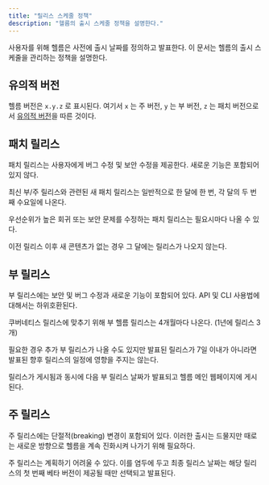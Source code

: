 ```yaml
---
title: "릴리스 스케줄 정책"
description: "헬름의 출시 스케줄 정책을 설명한다."
---
```


사용자를 위해 헬름은 사전에 출시 날짜를 정의하고 발표한다.
이 문서는 헬름의 출시 스케줄을 관리하는 정책을 설명한다.

## 유의적 버전

헬름 버전은 `x.y.z` 로 표시된다. 여기서 `x` 는 주 버전, `y` 는
부 버전, `z` 는 패치 버전으로서 [유의적 버전](https://semver.org/spec/v2.0.0.html)을 
따른 것이다.

## 패치 릴리스

패치 릴리스는 사용자에게 버그 수정 및 보안 수정을 제공한다. 새로운 기능은 포함되어 
있지 않다.

최신 부/주 릴리스와 관련된 새 패치 릴리스는 일반적으로 한 달에 한 번, 
각 달의 두 번째 수요일에 나온다.

우선순위가 높은 회귀 또는 보안 문제를 수정하는 패치 릴리스는 필요시마다
나올 수 있다.

이전 릴리스 이후 새 콘텐츠가 없는 경우 그 달에는 릴리스가 나오지
않는다.

## 부 릴리스

부 릴리스에는 보안 및 버그 수정과 새로운 기능이 포함되어 있다.
API 및 CLI 사용법에 대해서는 하위호환된다.

쿠버네티스 릴리스에 맞추기 위해 부 헬름 릴리스는 4개월마다 나온다.
(1년에 릴리스 3개)

필요한 경우 추가 부 릴리스가 나올 수도 있지만 발표된 릴리스가
7일 이내가 아니라면 발표된 향후 릴리스의 일정에 영향을 주지는
않는다.

릴리스가 게시됨과 동시에 다음 부 릴리스 날짜가 발표되고 헬름 메인 웹페이지에 
게시된다.

## 주 릴리스

주 릴리스에는 단절적(breaking) 변경이 포함되어 있다. 이러한 출시는 드물지만
때로는 새로운 방향으로 헬름을 계속 진화시켜 나가기 위해
필요하다.

주 릴리스는 계획하기 어려울 수 있다. 이를 염두에 두고 최종 릴리스
날짜는 해당 릴리스의 첫 번째 베타 버전이 제공될 때만
선택되고 발표된다.
